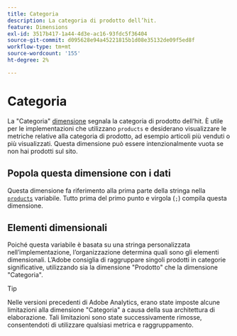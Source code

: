 ```yaml
---
title: Categoria
description: La categoria di prodotto dell’hit.
feature: Dimensions
exl-id: 3517b417-1a44-4d3e-ac16-93fdc5f36404
source-git-commit: d095628e94a45221815b1d08e35132de09f5ed8f
workflow-type: tm+mt
source-wordcount: '155'
ht-degree: 2%

---
```


# Categoria

La &quot;Categoria&quot; [dimensione](overview.md) segnala la categoria di prodotto dell’hit. È utile per le implementazioni che utilizzano `products` e desiderano visualizzare le metriche relative alla categoria di prodotto, ad esempio articoli più venduti o più visualizzati. Questa dimensione può essere intenzionalmente vuota se non hai prodotti sul sito.

## Popola questa dimensione con i dati

Questa dimensione fa riferimento alla prima parte della stringa nella [`products`](/help/implement/vars/page-vars/products.md) variabile. Tutto prima del primo punto e virgola (`;`) compila questa dimensione.

## Elementi dimensionali

Poiché questa variabile è basata su una stringa personalizzata nell’implementazione, l’organizzazione determina quali sono gli elementi dimensionali. L’Adobe consiglia di raggruppare singoli prodotti in categorie significative, utilizzando sia la dimensione &quot;Prodotto&quot; che la dimensione &quot;Categoria&quot;.

>[!TIP]
>
>Nelle versioni precedenti di Adobe Analytics, erano state imposte alcune limitazioni alla dimensione &quot;Categoria&quot; a causa della sua architettura di elaborazione. Tali limitazioni sono state successivamente rimosse, consentendoti di utilizzare qualsiasi metrica e raggruppamento.
